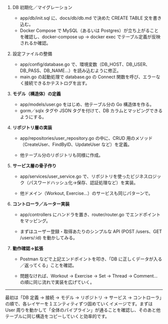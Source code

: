 1. DB 初期化／マイグレーション
    - app/db/init.sql に、docs/db/db.md で決めた CREATE TABLE 文を書き込む。
    - Docker Compose で MySQL（あるいは Postgres）が立ち上がることを確認し、docker-compose up → docker exec でテーブル定義が反映されるか確認。
2. 設定ファイルの整備
    - app/config/database.go で、環境変数（DB_HOST、DB_USER、DB_PASS、DB_NAME…）を読み込むように修正。
    - main.go の起動処理で database.go の Connect 関数を呼び、エラーなく接続できるかテストログを出す。
3. **モデル（構造体）の定義**
    - app/models/user.go をはじめ、他テーブル分の Go 構造体を作る。
    - gorm／sqlx タグや JSON タグを付けて、DB カラムとマッピングできるようにする。    
4. **リポジトリ層の実装**
    
    - app/repositories/user_repository.go の中に、CRUD 用のメソッド（CreateUser、FindByID、UpdateUser など）を定義。
        
    - 他テーブル分のリポジトリも同様に作成。
        
    
5. **サービス層の骨子作り**
    
    - app/services/user_service.go で、リポジトリを使ったビジネスロジック（パスワードハッシュ化→保存、認証処理など）を実装。
        
    - 他ドメイン（Workout, Exercise…）のサービスも同じパターンで。
        
    
6. **コントローラ／ルーター実装**
    
    - app/controllers にハンドラを置き、router/router.go でエンドポイントをマッピング。
        
    - まずはユーザー登録・取得あたりのシンプルな API (POST /users、GET /users/:id) を動かしてみる。
        
    
7. **動作確認→拡張**
    
    - Postman などで上記エンドポイントを叩き、「DB に正しくデータが入る／返ってくる」ことを確認。
        
    - 問題なければ、Workout → Exercise → Set → Thread → Comment… の順に同じ流れで実装を広げていく。
        
    

---

最初は「DB 定義 → 接続 → モデル → リポジトリ → サービス → コントローラ」の順で、各レイヤーを１エンティティずつ固めていくイメージです。まずは User 周りを動かして「全体のパイプライン」が通ることを確認し、そのあと他テーブルに同じ構造をコピーしていくと効率的です。